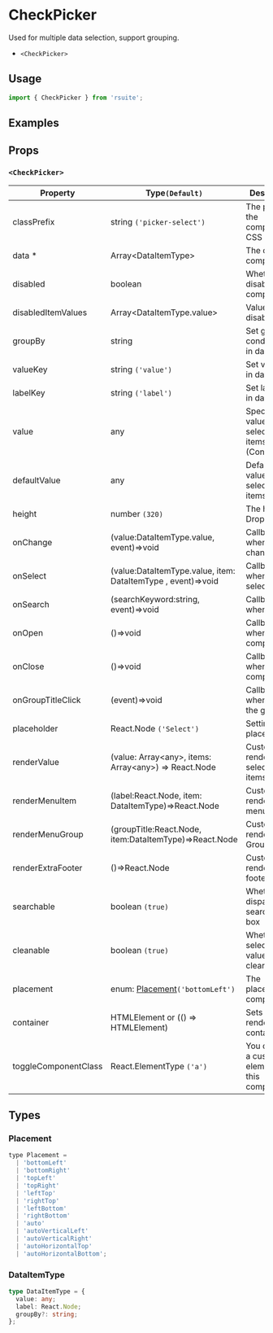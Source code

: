 # CheckPicker

Used for multiple data selection, support grouping.

* `<CheckPicker>`

## Usage

```js
import { CheckPicker } from 'rsuite';
```

## Examples

<!--{demo}-->

## Props

### `<CheckPicker>`

| Property             | Type`(Default)`                                                  | Description                                             |
| -------------------- | ---------------------------------------------------------------- | ------------------------------------------------------- |
| classPrefix          | string `('picker-select')`                                       | The prefix of the component CSS class                   |
| data \*              | Array&lt;DataItemType&gt;                                        | The data of component                                   |
| disabled             | boolean                                                          | Whether disabled componet                               |
| disabledItemValues   | Array&lt;DataItemType.value&gt;                                  | Values of disabledItems                                 |
| groupBy              | string                                                           | Set group condition key in data                         |
| valueKey             | string `('value')`                                               | Set value key in data                                   |
| labelKey             | string `('label')`                                               | Set label key in data                                   |
| value                | any                                                              | Specifies the values of the selected items (Controlled) |
| defaultValue         | any                                                              | Default values of the selected items                    |
| height               | number `(320)`                                                   | The height of Dropdown                                  |
| onChange             | (value:DataItemType.value, event)=>void                          | Callback fired when value change                        |
| onSelect             | (value:DataItemType.value, item: DataItemType , event)=>void     | Callback fired when item is selected                    |
| onSearch             | (searchKeyword:string, event)=>void                              | Callback fired when search                              |
| onOpen               | ()=>void                                                         | Callback fired when open component                      |
| onClose              | ()=>void                                                         | Callback fired when close component                     |
| onGroupTitleClick    | (event)=>void                                                    | Callback fired when click the group title               |
| placeholder          | React.Node `('Select')`                                          | Setting placeholders                                    |
| renderValue          | (value: Array&lt;any&gt;, items: Array&lt;any&gt;) => React.Node | Custom render selected items                            |
| renderMenuItem       | (label:React.Node, item: DataItemType)=>React.Node               | Custom render menuItems                                 |
| renderMenuGroup      | (groupTitle:React.Node, item:DataItemType)=>React.Node           | Custom render menu Group                                |
| renderExtraFooter    | ()=>React.Node                                                   | Custom render extra footer                              |
| searchable           | boolean `(true)`                                                 | Whether dispaly search input box                        |
| cleanable            | boolean `(true)`                                                 | Whether the selected value can be cleared               |
| placement            | enum: [Placement](#Placement)`('bottomLeft')`                    | The placement of component                              |
| container            | HTMLElement or (() => HTMLElement)                               | Sets the rendering container                            |
| toggleComponentClass | React.ElementType `('a')`                                        | You can use a custom element for this component         |

## Types

### Placement

```js
type Placement =
  | 'bottomLeft'
  | 'bottomRight'
  | 'topLeft'
  | 'topRight'
  | 'leftTop'
  | 'rightTop'
  | 'leftBottom'
  | 'rightBottom'
  | 'auto'
  | 'autoVerticalLeft'
  | 'autoVerticalRight'
  | 'autoHorizontalTop'
  | 'autoHorizontalBottom';
```

### DataItemType

```ts
type DataItemType = {
  value: any;
  label: React.Node;
  groupBy?: string;
};
```
